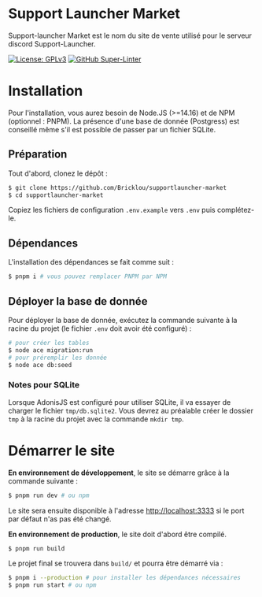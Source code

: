 # Support Launcher Market

Support-launcher Market est le nom du site de vente utilisé pour le serveur discord Support-Launcher.

[![License: GPLv3](https://img.shields.io/badge/License-GPLv3-yellow.svg)](https://opensource.org/licenses/GPL-3.0)
[![GitHub Super-Linter](https://github.com/Bricklou/supportlauncher-market/workflows/Lint%20Code%20Base/badge.svg)](https://github.com/marketplace/actions/super-linter)

# Installation

Pour l'installation, vous aurez besoin de Node.JS (>=14.16) et de NPM (optionnel : PNPM). La présence d'une base de donnée (Postgress) est conseillé même s'il est possible de passer par un fichier SQLite.

## Préparation

Tout d'abord, clonez le dépôt :

```sh
$ git clone https://github.com/Bricklou/supportlauncher-market
$ cd supportlauncher-market
```

Copiez les fichiers de configuration `.env.example` vers `.env` puis complétez-le.

## Dépendances

L'installation des dépendances se fait comme suit :

```sh
$ pnpm i # vous pouvez remplacer PNPM par NPM
```

## Déployer la base de donnée

Pour déployer la base de donnée, exécutez la commande suivante à la racine du projet (le fichier `.env` doit avoir été configuré) :

```sh
# pour créer les tables
$ node ace migration:run
# pour préremplir les donnée
$ node ace db:seed
```

### Notes pour SQLite

Lorsque AdonisJS est configuré pour utiliser SQLite, il va essayer de charger le fichier `tmp/db.sqlite2`. Vous devrez au préalable créer le dossier `tmp` à la racine du projet avec la commande `mkdir tmp`.

# Démarrer le site

**En environnement de développement**, le site se démarre grâce à la commande suivante :

```sh
$ pnpm run dev # ou npm
```

Le site sera ensuite disponible à l'adresse [http://localhost:3333](http://localhost:3333) si le port par défaut n'as pas été changé.

**En environnement de production**, le site doit d'abord être compilé.

```sh
$ pnpm run build
```

Le projet final se trouvera dans `build/` et pourra être démarré via :

```sh
$ pnpm i --production # pour installer les dépendances nécessaires
$ pnpm run start # ou npm
```

